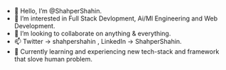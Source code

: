 - 👋 Hello, I’m @ShahperShahin.
- 👀 I’m interested in Full Stack Devlopment, Ai/Ml Engineering and Web Development.
- 💞️ I’m looking to collaborate on anything & everything.
- 📫 Twitter -> shahpershahin , LinkedIn -> ShahperShahin.
- 🎯 Currently learning and experiencing new tech-stack and framework that slove human problem.

<!---
ShahperShahin/ShahperShahin is a ✨ special ✨ repository because its `README.md` (this file) appears on your GitHub profile.
You can click the Preview link to take a look at your changes.
--->
